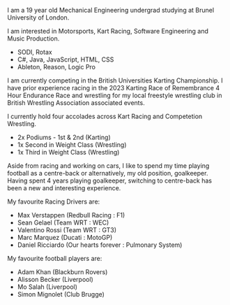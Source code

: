 I am a 19 year old Mechanical Engineering undergrad studying at Brunel University of London.

I am interested in Motorsports, Kart Racing, Software Engineering and Music Production.

- SODI, Rotax
- C#, Java, JavaScript, HTML, CSS
- Ableton, Reason, Logic Pro

I am currently competing in the British Universities Karting Championship. I have prior experience racing in the 2023 Karting Race of Remembrance 4 Hour Endurance Race and wrestling for my local freestyle wrestling club in British Wrestling Association associated events.

I currently hold four accolades across Kart Racing and Competetion Wrestling.

- 2x Podiums - 1st & 2nd (Karting)
- 1x Second in Weight Class (Wrestling)
- 1x Third in Weight Class (Wrestling)

Aside from racing and working on cars, I like to spend my time playing football as a centre-back or alternatively, my old position, goalkeeper. Having spent 4 years playing goalkeeper, switching to centre-back has been a new and interesting experience.

My favourite Racing Drivers are:

- Max Verstappen (Redbull Racing : F1)
- Sean Gelael (Team WRT : WEC)
- Valentino Rossi (Team WRT : GT3)
- Marc Marquez (Ducati : MotoGP)
- Daniel Ricciardo (Our hearts forever : Pulmonary System)

My favourite football players are:

- Adam Khan (Blackburn Rovers)
- Alisson Becker (Liverpool)
- Mo Salah (Liverpool)
- Simon Mignolet (Club Brugge)